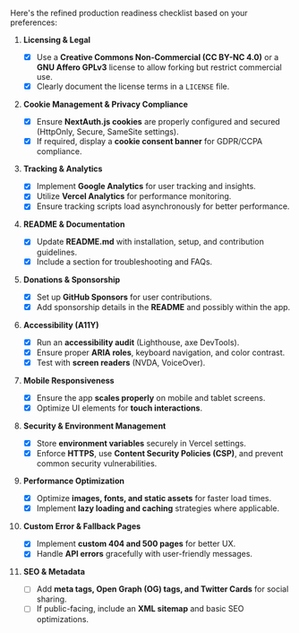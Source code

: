 Here's the refined production readiness checklist based on your preferences:

1. **Licensing & Legal**

    - [x] Use a **Creative Commons Non-Commercial (CC BY-NC 4.0)** or a **GNU Affero GPLv3** license to allow forking but restrict commercial use.
    - [x] Clearly document the license terms in a `LICENSE` file.

2. **Cookie Management & Privacy Compliance**

    - [x] Ensure **NextAuth.js cookies** are properly configured and secured (HttpOnly, Secure, SameSite settings).
    - [x] If required, display a **cookie consent banner** for GDPR/CCPA compliance.

3. **Tracking & Analytics**

    - [x] Implement **Google Analytics** for user tracking and insights.
    - [x] Utilize **Vercel Analytics** for performance monitoring.
    - [x] Ensure tracking scripts load asynchronously for better performance.

4. **README & Documentation**

    - [x] Update **README.md** with installation, setup, and contribution guidelines.
    - [x] Include a section for troubleshooting and FAQs.

5. **Donations & Sponsorship**

    - [x] Set up **GitHub Sponsors** for user contributions.
    - [x] Add sponsorship details in the **README** and possibly within the app.

6. **Accessibility (A11Y)**

    - [x] Run an **accessibility audit** (Lighthouse, axe DevTools).
    - [x] Ensure proper **ARIA roles**, keyboard navigation, and color contrast.
    - [x] Test with **screen readers** (NVDA, VoiceOver).

7. **Mobile Responsiveness**

    - [x] Ensure the app **scales properly** on mobile and tablet screens.
    - [x] Optimize UI elements for **touch interactions**.

8. **Security & Environment Management**

    - [x] Store **environment variables** securely in Vercel settings.
    - [x] Enforce **HTTPS**, use **Content Security Policies (CSP)**, and prevent common security vulnerabilities.

9. **Performance Optimization**

    - [x] Optimize **images, fonts, and static assets** for faster load times.
    - [x] Implement **lazy loading and caching** strategies where applicable.

10. **Custom Error & Fallback Pages**

    - [x] Implement **custom 404 and 500 pages** for better UX.
    - [x] Handle **API errors** gracefully with user-friendly messages.

11. **SEO & Metadata**

    - [ ] Add **meta tags, Open Graph (OG) tags, and Twitter Cards** for social sharing.
    - [ ] If public-facing, include an **XML sitemap** and basic SEO optimizations.
